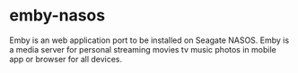 # emby-nasos
Emby is an web application port to be installed on Seagate NASOS. 
Emby is a media server for personal streaming movies tv music photos in mobile app or browser for all devices.
